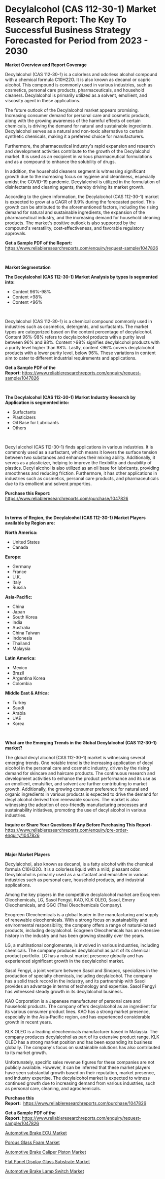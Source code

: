 <p><h1>Decylalcohol (CAS 112-30-1) Market Research Report: The Key To Successful Business Strategy Forecasted for Period from 2023 - 2030</h1></p><p><strong>Market Overview and Report Coverage</strong></p>
<p><p>Decylalcohol (CAS 112-30-1) is a colorless and odorless alcohol compound with a chemical formula C10H22O. It is also known as decanol or capric alcohol. This compound is commonly used in various industries, such as cosmetics, personal care products, pharmaceuticals, and household cleaners. Decylalcohol is primarily utilized as a solvent, emollient, and viscosity agent in these applications.</p><p>The future outlook of the Decylalcohol market appears promising. Increasing consumer demand for personal care and cosmetic products, along with the growing awareness of the harmful effects of certain chemicals, is driving the demand for natural and sustainable ingredients. Decylalcohol serves as a natural and non-toxic alternative to certain synthetic chemicals, making it a preferred choice for manufacturers.</p><p>Furthermore, the pharmaceutical industry's rapid expansion and research and development activities contribute to the growth of the Decylalcohol market. It is used as an excipient in various pharmaceutical formulations and as a compound to enhance the solubility of drugs.</p><p>In addition, the household cleaners segment is witnessing significant growth due to the increasing focus on hygiene and cleanliness, especially amidst the COVID-19 pandemic. Decylalcohol is utilized in the formulation of disinfectants and cleaning agents, thereby driving its market growth.</p><p>According to the given information, the Decylalcohol (CAS 112-30-1) market is expected to grow at a CAGR of 9.9% during the forecasted period. This growth can be attributed to the aforementioned factors, including the rising demand for natural and sustainable ingredients, the expansion of the pharmaceutical industry, and the increasing demand for household cleaning products. The market's positive outlook is also supported by the compound's versatility, cost-effectiveness, and favorable regulatory approvals.</p></p>
<p><strong>Get a Sample PDF of the Report:</strong> <a href="https://www.reliableresearchreports.com/enquiry/request-sample/1047826">https://www.reliableresearchreports.com/enquiry/request-sample/1047826</a></p>
<p>&nbsp;</p>
<p><strong>Market Segmentation</strong></p>
<p><strong>The Decylalcohol (CAS 112-30-1) Market Analysis by types is segmented into:</strong></p>
<p><ul><li>Content 96%-98%</li><li>Content >98%</li><li>Content <96%</li></ul></p>
<p>&nbsp;</p>
<p><p>Decylalcohol (CAS 112-30-1) is a chemical compound commonly used in industries such as cosmetics, detergents, and surfactants. The market types are categorized based on the content percentage of decylalcohol. Content 96%-98% refers to decylalcohol products with a purity level between 96% and 98%. Content >98% signifies decylalcohol products with a purity level higher than 98%. Lastly, content <96% covers decylalcohol products with a lower purity level, below 96%. These variations in content aim to cater to different industrial requirements and applications.</p></p>
<p><strong>Get a Sample PDF of the Report:</strong>&nbsp;<a href="https://www.reliableresearchreports.com/enquiry/request-sample/1047826">https://www.reliableresearchreports.com/enquiry/request-sample/1047826</a></p>
<p>&nbsp;</p>
<p><strong>The Decylalcohol (CAS 112-30-1) Market Industry Research by Application is segmented into:</strong></p>
<p><ul><li>Surfactants</li><li>Plasticizers</li><li>Oil Base for Lubricants</li><li>Others</li></ul></p>
<p>&nbsp;</p>
<p><p>Decyl alcohol (CAS 112-30-1) finds applications in various industries. It is commonly used as a surfactant, which means it lowers the surface tension between two substances and enhances their mixing ability. Additionally, it serves as a plasticizer, helping to improve the flexibility and durability of plastics. Decyl alcohol is also utilized as an oil base for lubricants, providing smoothness and reducing friction. Furthermore, it has other applications in industries such as cosmetics, personal care products, and pharmaceuticals due to its emollient and solvent properties.</p></p>
<p><strong>Purchase this Report:</strong>&nbsp; <a href="https://www.reliableresearchreports.com/purchase/1047826">https://www.reliableresearchreports.com/purchase/1047826</a></p>
<p>&nbsp;</p>
<p><strong>In terms of Region, the Decylalcohol (CAS 112-30-1) Market Players available by Region are:</strong></p>
<p>
    <p> <strong> North America: </strong>
        <ul>
            <li>United States</li>
            <li>Canada</li>
        </ul>
        </p> 
    <p> <strong> Europe: </strong>
        <ul>
            <li>Germany</li>
            <li>France</li>
            <li>U.K.</li>
            <li>Italy</li>
            <li>Russia</li>
        </ul>
        </p> 
    <p> <strong> Asia-Pacific: </strong>
        <ul>
            <li>China</li>
            <li>Japan</li>
            <li>South Korea</li>
            <li>India</li>
            <li>Australia</li>
            <li>China Taiwan</li>
            <li>Indonesia</li>
            <li>Thailand</li>
            <li>Malaysia</li>
        </ul>
        </p> 
    <p> <strong> Latin America: </strong>
        <ul>
            <li>Mexico</li>
            <li>Brazil</li>
            <li>Argentina Korea</li>
            <li>Colombia</li>
        </ul>
        </p> 
    <p> <strong> Middle East & Africa: </strong>
        <ul>
            <li>Turkey</li>
            <li>Saudi</li>
            <li>Arabia</li>
            <li>UAE</li>
            <li>Korea</li>
        </ul>
    </p>
    </p>
<p>&nbsp;</p>
<p><strong>What are the Emerging Trends in the Global Decylalcohol (CAS 112-30-1) market?</strong></p>
<p><p>The global decyl alcohol (CAS 112-30-1) market is witnessing several emerging trends. One notable trend is the increasing application of decyl alcohol in the personal care and cosmetic industry, driven by the rising demand for skincare and haircare products. The continuous research and development activities to enhance the product performance and its use as an emollient, emulsifier, and solvent are further contributing to market growth. Additionally, the growing consumer preference for natural and organic ingredients in various products is expected to drive the demand for decyl alcohol derived from renewable sources. The market is also witnessing the adoption of eco-friendly manufacturing processes and sustainability initiatives, promoting the use of decyl alcohol in various industries.</p></p>
<p><strong>Inquire or Share Your Questions If Any Before Purchasing This Report</strong>- <a href="https://www.reliableresearchreports.com/enquiry/pre-order-enquiry/1047826">https://www.reliableresearchreports.com/enquiry/pre-order-enquiry/1047826</a></p>
<p>&nbsp;</p>
<p><strong>Major Market Players</strong></p>
<p><p>Decylalcohol, also known as decanol, is a fatty alcohol with the chemical formula C10H22O. It is a colorless liquid with a mild, pleasant odor. Decylalcohol is primarily used as a surfactant and emulsifier in various industries such as personal care, household products, and industrial applications.</p><p>Among the key players in the competitive decylalcohol market are Ecogreen Oleochemicals, LG, Sasol Fengyi, KAO, KLK OLEO, Sasol, Emery Oleochemicals, and GGC (Thai Oleochemicals Company).</p><p>Ecogreen Oleochemicals is a global leader in the manufacturing and supply of renewable oleochemicals. With a strong focus on sustainability and environmental responsibility, the company offers a range of natural-based products, including decylalcohol. Ecogreen Oleochemicals has an extensive history in the industry and has been growing steadily over the years.</p><p>LG, a multinational conglomerate, is involved in various industries, including chemicals. The company produces decylalcohol as part of its chemical product portfolio. LG has a robust market presence globally and has experienced significant growth in the decylalcohol market.</p><p>Sasol Fengyi, a joint venture between Sasol and Sinopec, specializes in the production of specialty chemicals, including decylalcohol. The company has a solid track record in the industry, and its partnership with Sasol provides an advantage in terms of technology and expertise. Sasol Fengyi has witnessed steady growth in its decylalcohol business.</p><p>KAO Corporation is a Japanese manufacturer of personal care and household products. The company offers decylalcohol as an ingredient for its various consumer product lines. KAO has a strong market presence, especially in the Asia-Pacific region, and has experienced considerable growth in recent years.</p><p>KLK OLEO is a leading oleochemicals manufacturer based in Malaysia. The company produces decylalcohol as part of its extensive product range. KLK OLEO has a strong market position and has been expanding its business globally. The company's focus on sustainable solutions has also contributed to its market growth.</p><p>Unfortunately, specific sales revenue figures for these companies are not publicly available. However, it can be inferred that these market players have seen substantial growth based on their reputation, market presence, and industry expertise. The decylalcohol market is expected to witness continued growth due to increasing demand from various industries, such as personal care, cleaning, and agrochemicals.</p></p>
<p><strong>Purchase this Report:</strong>&nbsp;&nbsp;<a href="https://www.reliableresearchreports.com/purchase/1047826">https://www.reliableresearchreports.com/purchase/1047826</a></p>
<p></p>
<p><strong>Get a Sample PDF of the Report:</strong>&nbsp;<a href="https://www.reliableresearchreports.com/enquiry/request-sample/1047826">https://www.reliableresearchreports.com/enquiry/request-sample/1047826</a></p>
<p><p><a href="https://www.linkedin.com/pulse/automotive-brake-ecu-market-share-amp-new-trends-analysis-ceoje/">Automotive Brake ECU Market</a></p><p><a href="https://medium.com/@poem.snap.phase/porous-glass-foam-market-size-reveals-the-best-marketing-channels-in-global-industry-735f89eaa496">Porous Glass Foam Market</a></p><p><a href="https://www.linkedin.com/pulse/automotive-brake-caliper-piston-market-share-amp-new-trends-rnc7e/">Automotive Brake Caliper Piston Market</a></p><p><a href="https://medium.com/@late.bean.frame/flat-panel-display-glass-substrate-market-trends-forecast-and-competitive-analysis-to-2030-82449e9aa56e">Flat Panel Display Glass Substrate Market</a></p><p><a href="https://www.linkedin.com/pulse/automotive-brake-lamp-switch-market-insights-players/">Automotive Brake Lamp Switch Market</a></p></p>